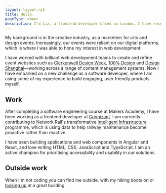 ```yaml
---
layout: layout.njk
title: Hello.
pageType: about
description: I'm Liz, a frontend developer based in London. I have recently taught myself to code and like to spend my time perfecting user experience and accessibility.
---
```


My background is in the creative industry, as a marketeer for arts and design events. Increasingly, our events were reliant on our digital platforms, which is where I was able to hone my interest in web development.

I have worked with brilliant web development teams to create and refine event websites such as <a class="link" href="https://www.clerkenwelldesignweek.com/">Clerkenwell Design Week</a>, <a href="https://www.designlondon.co.uk/" class="link">100% Design</a> and <a class="link" href="https://www.designshanghai.com/">Design Shanghai</a>—working across a range of content management systems. Now I have embarked on a new challenge as a software developer, where I am using some of my experience to build engaging, user friendly products myself.

## Work

After completing a software engineering course at Makers Academy, I have been working as a frontend developer at <a class="link" href="https://www.cognizant.com/us/en/services/digital-experience">Cognizant</a>. I am currently contributing to Network Rail's transformative <a class="link" href="https://www.networkrail.co.uk/running-the-railway/intelligent-infrastructure/">Intelligent Infrastructure</a> programme, which is using data to help railway maintenance become proactive rather than reactive. 

I have been building applications and web components in Angular and React, and love writing HTML, CSS, JavaScript and TypeScript. I am an active champion for prioritising accessibility and usability in our solutions.

## Outside work

When I'm not coding you can find me outside, with my hiking boots on or <a class="link" href="https://github.com/lookupdaily">looking up</a> at a great building. 
